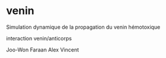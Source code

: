 # venin
Simulation dynamique de la propagation du venin hémotoxique

interaction venin/anticorps

Joo-Won Faraan Alex Vincent
